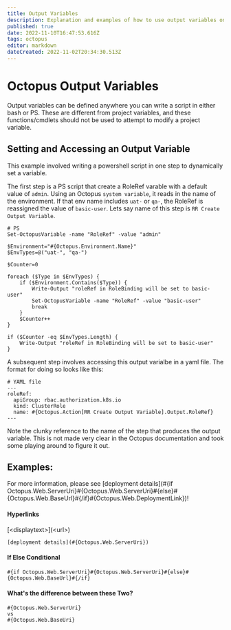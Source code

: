 ```yaml
---
title: Output Variables
description: Explanation and examples of how to use output variables on your projects.
published: true
date: 2022-11-10T16:47:53.616Z
tags: octopus
editor: markdown
dateCreated: 2022-11-02T20:34:30.513Z
---
```


# Octopus Output Variables

Output variables can be defined anywhere you can write a script in either bash or PS. These are different from project variables, and these functions/cmdlets should not be used to attempt to modify a project variable. 

## Setting and Accessing an Output Variable

This example involved writing a powershell script in one step to dynamically set a variable. 

The first step is a PS script that create a RoleRef varable with a default value of `admin`. Using an Octopus `system variable`, it reads in the name of the environment. If that env name includes `uat-` or `qa-`, the RoleRef is reassigned the value of `basic-user`. Lets say name of this step is `RR Create Output Variable`.

```
# PS
Set-OctopusVariable -name "RoleRef" -value "admin"

$Environment="#{Octopus.Environment.Name}"
$EnvTypes=@("uat-", "qa-")

$Counter=0

foreach ($Type in $EnvTypes) {
	if ($Environment.Contains($Type)) {
		Write-Output "roleRef in RoleBinding will be set to basic-user"
    	Set-OctopusVariable -name "RoleRef" -value "basic-user"
        break
    }
    $Counter++
}

if ($Counter -eq $EnvTypes.Length) {
	Write-Output "roleRef in RoleBinding will be set to basic-user"
}

```

A subsequent step involves accessing this output varialbe in a yaml file. The format for doing so looks like this: 

```
# YAML file
---
roleRef:
  apiGroup: rbac.authorization.k8s.io
  kind: ClusterRole
  name: #{Octopus.Action[RR Create Output Variable].Output.RoleRef}
---
```

Note the clunky reference to the name of the step that produces the output variable. This is not made very clear in the Octopus documentation and took some playing around to figure it out. 

## Examples: 

For more information, please see [deployment details](#{if Octopus.Web.ServerUri}#{Octopus.Web.ServerUri}#{else}#{Octopus.Web.BaseUrl}#{/if}#{Octopus.Web.DeploymentLink})!

#### Hyperlinks 

\[\<displaytext\>](\<url\>)

```
[deployment details](#{Octopus.Web.ServerUri})
```

#### If Else Conditional

```
#{if Octopus.Web.ServerUri}#{Octopus.Web.ServerUri}#{else}#{Octopus.Web.BaseUrl}#{/if}
```

#### What's the difference between these Two?

```
#{Octopus.Web.ServerUri}
vs 
#{Octopus.Web.BaseUri}
```





